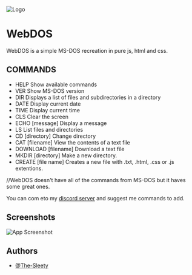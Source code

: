 ![Logo](./)


# WebDOS

WebDOS is a simple MS-DOS recreation in pure js, html and css.

## COMMANDS


- HELP                       Show available commands 
- VER                        Show MS-DOS version 
- DIR                        Displays a list of files and subdirectories in a directory 
- DATE                       Display current date 
- TIME                       Display current time 
- CLS                        Clear the screen 
- ECHO [message]             Display a message 
- LS                         List files and directories 
- CD [directory]             Change directory 
- CAT [filename]             View the contents of a text file 
- DOWNLOAD [filename]        Download a text file 
- MKDIR [directory]          Make a new directory. 
- CREATE [file name]         Creates a new file with .txt, .html, .css or .js extentions.

//WebDOS doesn't have all of the commands from MS-DOS but it haves some great ones.

You can com eto my [discord server](https://discord.gg/ZAhjZnCUbd) and suggest me commands to add.

## Screenshots

![App Screenshot]()


## Authors

- [@The-Sleety](https://github.com/The-Sleety)
